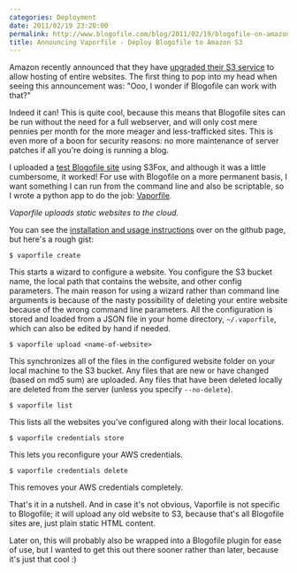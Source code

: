 ```yaml
---
categories: Deployment
date: 2011/02/19 23:20:00
permalink: http://www.blogofile.com/blog/2011/02/19/blogofile-on-amazon-s3
title: Announcing Vaporfile - Deploy Blogofile to Amazon S3
---
```

Amazon recently announced that they have [upgraded their S3 service](http://aws.typepad.com/aws/2011/02/host-your-static-website-on-amazon-s3.html) to
allow hosting of entire websites. The first thing to pop into my head
when seeing this announcement was: "Ooo, I wonder if Blogofile can work
with that?"

Indeed it can! This is quite cool, because this means that Blogofile
sites can be run without the need for a full webserver, and will only
cost mere pennies per month for the more meager and less-trafficked
sites. This is even more of a boon for security reasons: no more
maintenance of server patches if all you're doing is running a blog.

I uploaded a [test Blogofile site](http://s3.blogofile.com) using
S3Fox, and although it was a little cumbersome, it worked! For use
with Blogofile on a more permanent basis, I want something I can run
from the command line and also be scriptable, so I wrote a python app
to do the job: [Vaporfile](https://github.com/enigmacurry/vaporfile).

*Vaporfile uploads static websites to the cloud.* 

You can see the [installation and usage
instructions](https://github.com/enigmacurry/vaporfile) over on the
github page, but here's a rough gist:

    $ vaporfile create

This starts a wizard to configure a website. You configure the S3 bucket
name, the local path that contains the website, and other config
parameters. The main reason for using a wizard rather than command
line arguments is because of the nasty possibility of deleting your
entire website because of the wrong command line parameters. All the
configuration is stored and loaded from a JSON file in your home
directory, `~/.vaporfile`, which can also be edited by hand if needed.
    
    $ vaporfile upload <name-of-website>

This synchronizes all of the files in the configured website folder on
your local machine to the S3 bucket. Any files that are new or have
changed (based on md5 sum) are uploaded. Any files that have been
deleted locally are deleted from the server (unless you specify
`--no-delete`).

    $ vaporfile list

This lists all the websites you've configured along with their local
locations.

    $ vaporfile credentials store

This lets you reconfigure your AWS credentials.

    $ vaporfile credentials delete

This removes your AWS credentials completely.

That's it in a nutshell. And in case it's not obvious, Vaporfile is
not specific to Blogofile; it will upload any old website to S3,
because that's all Blogofile sites are, just plain static HTML content.

Later on, this will probably also be wrapped into a Blogofile plugin
for ease of use, but I wanted to get this out there sooner rather than
later, because it's just that cool :)
